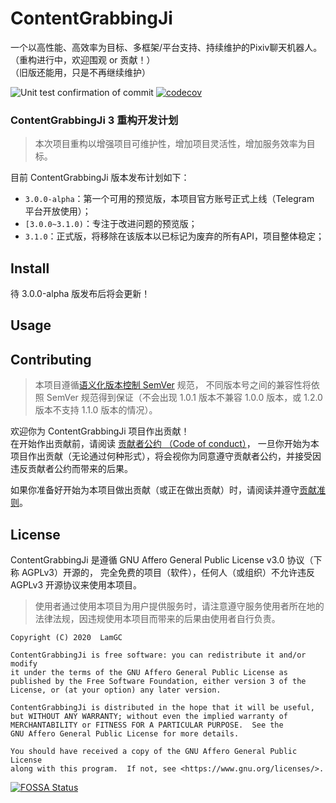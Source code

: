 # ContentGrabbingJi
一个以高性能、高效率为目标、多框架/平台支持、持续维护的Pixiv聊天机器人。  
（重构进行中，欢迎围观 or 贡献！）  
（旧版还能用，只是不再继续维护）  

<!-- 此处为 Tag 栏, 可以不加空格(大概) -->
![Unit test confirmation of commit](https://github.com/LamGC/ContentGrabbingJi/workflows/Unit%20test%20confirmation%20of%20commit/badge.svg?branch=3.0.0&event=push)
[![codecov](https://codecov.io/gh/LamGC/ContentGrabbingJi/branch/3.0.0/graph/badge.svg)](https://codecov.io/gh/LamGC/ContentGrabbingJi)

### ContentGrabbingJi 3 重构开发计划 ###
> 本次项目重构以增强项目可维护性，增加项目灵活性，增加服务效率为目标。

目前 ContentGrabbingJi 版本发布计划如下：
- `3.0.0-alpha`：第一个可用的预览版，本项目官方账号正式上线（Telegram 平台开放使用）；
- `[3.0.0~3.1.0)`：专注于改进问题的预览版；
- `3.1.0`：正式版，将移除在该版本以已标记为废弃的所有API，项目整体稳定；

## Install ##
待 3.0.0-alpha 版发布后将会更新！

## Usage ##

## Contributing ##
> 本项目遵循[语义化版本控制 SemVer](https://semver.org/) 规范，
>不同版本号之间的兼容性将依照 SemVer 规范得到保证（不会出现 1.0.1 版本不兼容 1.0.0 版本，或 1.2.0 版本不支持 1.1.0 版本的情况）。  

欢迎你为 ContentGrabbingJi 项目作出贡献！  
在开始作出贡献前，请阅读 [贡献者公约 （Code of conduct）](./CODE_OF_CONDUCT.md)，
一旦你开始为本项目作出贡献（无论通过何种形式），将会视你为同意遵守贡献者公约，并接受因违反贡献者公约而带来的后果。  

如果你准备好开始为本项目做出贡献（或正在做出贡献）时，请阅读并遵守[贡献准则](.github/CONTRIBUTING.md)。  

## License ##
ContentGrabbingJi 是遵循 GNU Affero General Public License v3.0 协议（下称 AGPLv3）开源的，
完全免费的项目（软件），任何人（或组织）不允许违反 AGPLv3 开源协议来使用本项目。  
> 使用者通过使用本项目为用户提供服务时，请注意遵守服务使用者所在地的法律法规，因违规使用本项目而带来的后果由使用者自行负责。

```
Copyright (C) 2020  LamGC

ContentGrabbingJi is free software: you can redistribute it and/or modify
it under the terms of the GNU Affero General Public License as
published by the Free Software Foundation, either version 3 of the
License, or (at your option) any later version.

ContentGrabbingJi is distributed in the hope that it will be useful,
but WITHOUT ANY WARRANTY; without even the implied warranty of
MERCHANTABILITY or FITNESS FOR A PARTICULAR PURPOSE.  See the
GNU Affero General Public License for more details.

You should have received a copy of the GNU Affero General Public License
along with this program.  If not, see <https://www.gnu.org/licenses/>.
```

[![FOSSA Status](https://app.fossa.com/api/projects/git%2Bgithub.com%2FLamGC%2FContentGrabbingJi.svg?type=large)](https://app.fossa.com/projects/git%2Bgithub.com%2FLamGC%2FContentGrabbingJi?ref=badge_large)
